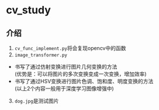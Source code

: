 # cv_study



## 介绍

1. `cv_func_implement.py`将会复现opencv中的函数  
2. `image_transformer.py`
- 书写了通过仿射变换进行图片几何变换的方法   
(优势是：可以将图片的多次变换变成一次变换，增加效率)    
- 书写了通过HSV变换进行图片色调、饱和度、明度变换的方法  
(以上2个内容一般用于深度学习图像增强中)  
3. `dog.jpg`是测试图片  